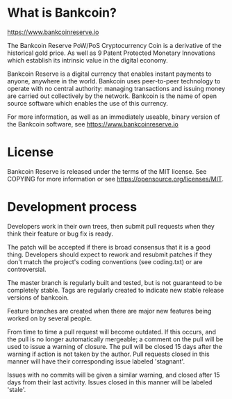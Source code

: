 What is Bankcoin?
===========================
https://www.bankcoinreserve.io

The Bankcoin Reserve PoW/PoS Cryptocurrency Coin is a derivative of the historical gold price. As well as 9 Patent Protected Monetary Innovations which establish its intrinsic value in the digital economy.

Bankcoin Reserve is a digital currency that enables instant payments to anyone, anywhere in the world. Bankcoin uses peer-to-peer technology to operate with no central authority: managing transactions and issuing money are carried out collectively by the network. Bankcoin is the name of open source software which enables the use of this currency.

For more information, as well as an immediately useable, binary version of the Bankcoin software, see https://www.bankcoinreserve.io


License
===========================
Bankcoin Reserve is released under the terms of the MIT license. See COPYING for more information or see https://opensource.org/licenses/MIT.


Development process
===========================

Developers work in their own trees, then submit pull requests when they think their feature or bug fix is ready.

The patch will be accepted if there is broad consensus that it is a good thing.  Developers should expect to rework and resubmit patches
if they don't match the project's coding conventions (see coding.txt) or are controversial.

The master branch is regularly built and tested, but is not guaranteed to be completely stable. Tags are regularly created to indicate new stable release versions of bankcoin.

Feature branches are created when there are major new features being worked on by several people.

From time to time a pull request will become outdated. If this occurs, and the pull is no longer automatically mergeable; a comment on the pull will be used to issue a warning of closure. The pull will be closed 15 days after the warning if action is not taken by the author. Pull requests closed in this manner will have their corresponding issue labeled 'stagnant'.

Issues with no commits will be given a similar warning, and closed after 15 days from their last activity. Issues closed in this manner will be labeled 'stale'.
